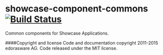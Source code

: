 showcase-component-commons [![Build Status](https://travis-ci.org/edorasware/showcase-component-commons.svg?branch=master)](https://travis-ci.org/edorasware/showcase-component-commons)
==========================

Common components for Showcase Applications.

####Copyright and license
Code and documentation copyright 2011-2015 edorasware AG. Code released under the MIT license.
